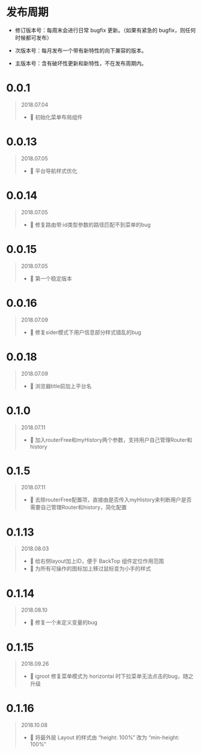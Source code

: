 # 发布周期

- 修订版本号：每周末会进行日常 bugfix 更新。（如果有紧急的 bugfix，则任何时候都可发布）

- 次版本号：每月发布一个带有新特性的向下兼容的版本。

- 主版本号：含有破坏性更新和新特性，不在发布周期内。

# 0.0.1
> 2018.07.04
> - 🌟 初始化菜单布局组件

# 0.0.13
> 2018.07.05
> - 💄 平台导航样式优化

# 0.0.14
> 2018.07.05
> - 🐞 修复路由带:id类型参数的路径匹配不到菜单的bug

# 0.0.15
> 2018.07.05
> - 🌟 第一个稳定版本

# 0.0.16
> 2018.07.09
> - 🐞 修复sider模式下用户信息部分样式错乱的bug

# 0.0.18
> 2018.07.09
> - 💄 浏览器title前加上平台名

# 0.1.0
> 2018.07.11
> - 💄 加入routerFree和myHistory两个参数，支持用户自己管理Router和history

# 0.1.5
> 2018.07.11
> - 💄 去除routerFree配置项，直接由是否传入myHistory来判断用户是否需要自己管理Router和history，简化配置

# 0.1.13
> 2018.08.03
> - 💄 给右侧layout加上ID，便于 BackTop 组件定位作用范围
> - 💄 为所有可操作的图标加上移过鼠标变为小手的样式

# 0.1.14
> 2018.08.10
> - 🐞 修复一个未定义变量的bug

# 0.1.15
> 2018.09.26
> - 🐞 igroot 修复菜单模式为 horizontal 时下拉菜单无法点击的bug，随之升级

# 0.1.16
> 2018.10.08
> - 🐞 将最外层 Layout 的样式由 “height: 100%” 改为 “min-height: 100%”

